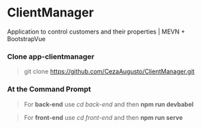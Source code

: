 # ClientManager
Application to control customers and their properties | MEVN + BootstrapVue

### Clone app-clientmanager
> git clone https://github.com/CezaAugusto/ClientManager.git

### At the Command Prompt
> For **back-end** use *cd back-end* and then **npm run devbabel**

> For **front-end** use *cd front-end* and then **npm run serve**

